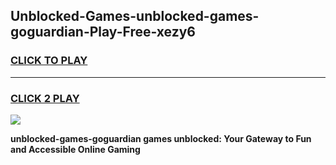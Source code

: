 
## Unblocked-Games-unblocked-games-goguardian-Play-Free-xezy6
<h3>
<a href="https://premium76.site?title=unblocked-games-goguardian&ref=23A">CLICK TO PLAY</a></h3>
<hr>

<h3>
<a href="https://premium76.site?title=unblocked-games-goguardian&ref=23A">CLICK 2 PLAY</a>
  
</h3>

<a href="https://premium76.site?title=unblocked-games-goguardian&ref=23A"><img src="https://clearcache.store/games.png"></a>


**unblocked-games-goguardian games unblocked: Your Gateway to Fun and Accessible Online Gaming**

